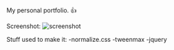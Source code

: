 My personal portfolio. :+1:

Screenshot:
![screenshot](https://res.cloudinary.com/dd21qo4mj/image/upload/c_scale,w_700/v1494497597/portfolio_wtnn0b.png)

Stuff used to make it:
-normalize.css
-tweenmax
-jquery

